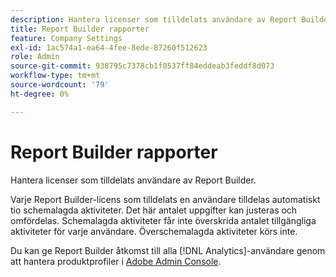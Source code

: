 ```yaml
---
description: Hantera licenser som tilldelats användare av Report Builder.
title: Report Builder rapporter
feature: Company Settings
exl-id: 1ac574a1-ea64-4fee-8ede-87260f512623
role: Admin
source-git-commit: 938795c7378cb1f0537ff84eddeab3feddf8d073
workflow-type: tm+mt
source-wordcount: '79'
ht-degree: 0%

---
```


# Report Builder rapporter

Hantera licenser som tilldelats användare av Report Builder.

Varje Report Builder-licens som tilldelats en användare tilldelas automatiskt tio schemalagda aktiviteter. Det här antalet uppgifter kan justeras och omfördelas. Schemalagda aktiviteter får inte överskrida antalet tillgängliga aktiviteter för varje användare. Överschemalagda aktiviteter körs inte.

Du kan ge Report Builder åtkomst till alla [!DNL Analytics]-användare genom att hantera produktprofiler i [Adobe Admin Console](/help/admin/admin-console/home.md).
